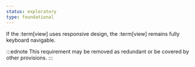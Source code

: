```yaml
---
status: exploratory
type: foundational
---
```


If the :term[view] uses responsive design, the :term[view] remains fully keyboard navigable.

:::ednote
This requirement may be removed as redundant or be covered by other provisions.
:::